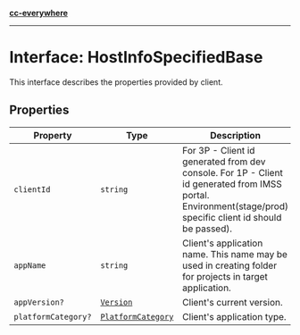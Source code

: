 [**cc-everywhere**](../../../../../index.md)

***

# Interface: HostInfoSpecifiedBase

This interface describes the properties provided by client.

## Properties

| Property | Type | Description |
| ------ | ------ | ------ |
| `clientId` | `string` | For 3P - Client id generated from dev console. For 1P - Client id generated from IMSS portal. Environment(stage/prod) specific client id should be passed). |
| `appName` | `string` | Client's application name. This name may be used in creating folder for projects in target application. |
| `appVersion?` | [`Version`](../../version-types/interfaces/version.md) | Client's current version. |
| `platformCategory?` | [`PlatformCategory`](../../host-info-types/enumerations/platform-category.md) | Client's application type. |
